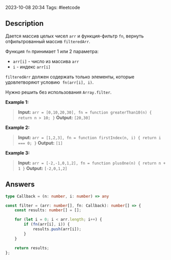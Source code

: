 2023-10-08 20:34
Tags: #leetcode
## Description

Дается массив целых чисел `arr` и функция-фильтр `fn`, вернуть отфильтрованный массив `filteredArr`.

Функция `fn` принимает 1 или 2 параметра:
- `arr[i]` - число из массива `arr`
- `i` - индекс `arr[i]`

`filteredArr` должен содержать только элементы, которые удовлетворяют условию  `fn(arr[i], i)`.

Нужно решить без использования `Array.filter`.

**Example 1:**
>**Input:** `arr = [0,10,20,30], fn = function greaterThan10(n) { return n > 10; }`
>**Output:** `[20,30]`

**Example 2:**
>**Input:** `arr = [1,2,3], fn = function firstIndex(n, i) { return i === 0; }`
>**Output:** `[1]`

**Example 3:**
>**Input:** `arr = [-2,-1,0,1,2], fn = function plusOne(n) { return n + 1 }`
>**Output:** `[-2,0,1,2]`

## Answers

```typescript
type Callback = (n: number, i: number) => any

const filter = (arr: number[], fn: Callback): number[] => {
	const results: number[] = [];

    for (let i = 0; i < arr.length; i++) {
        if (fn(arr[i], i)) {
            results.push(arr[i]);
        }
    }

    return results;
};
```